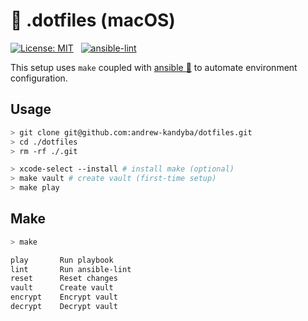 # 🏡 .dotfiles (macOS)

[![License: MIT](https://img.shields.io/badge/License-MIT-green.svg)](https://opensource.org/licenses/MIT) &nbsp;
[![ansible-lint](https://github.com/andrew-kandyba/dotfiles/actions/workflows/ansible-lint.yml/badge.svg)](https://github.com/andrew-kandyba/dotfiles/actions/workflows/ansible-lint.yml) &nbsp;

This setup uses `make` coupled with [ansible 🤖](https://docs.ansible.com/ansible/latest/getting_started/introduction.html) to automate environment configuration.

## Usage
```bash
> git clone git@github.com:andrew-kandyba/dotfiles.git
> cd ./dotfiles
> rm -rf ./.git

> xcode-select --install # install make (optional)
> make vault # create vault (first-time setup)
> make play
```

## Make
```bash
> make

play       Run playbook
lint       Run ansible-lint
reset      Reset changes
vault      Create vault
encrypt    Encrypt vault
decrypt    Decrypt vault
```
